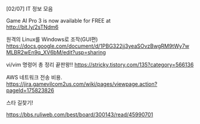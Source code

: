 [02/07] IT 정보 모음 

Game AI Pro 3 is now available for FREE at  
http://bit.ly/2sTNdm6  

원격의 Linux를 Windows로 조작(GUI편)
https://docs.google.com/document/d/1PBG322jj3yeaSOvzBwgRM9tWy7wMLBR2wEn9q_XV6bM/edit?usp=sharing 

vi/vim 명령어 총 정리 끝판왕!!
https://stricky.tistory.com/135?category=566136

AWS 네트워크 전송 비용. 
https://jira.gamevilcom2us.com/wiki/pages/viewpage.action?pageId=175823826







스타 길찾기!

https://bbs.ruliweb.com/best/board/300143/read/45990701

